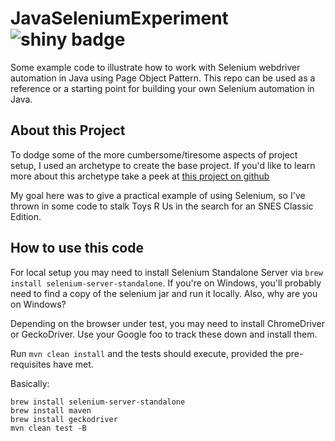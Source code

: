 # JavaSeleniumExperiment ![shiny badge](https://travis-ci.org/catastrophe-brandon/JavaSeleniumExperiment.svg?branch=master)

Some example code to illustrate how to work with Selenium webdriver automation in Java using Page Object Pattern. This
repo can be used as a reference or a starting point for building your own Selenium automation in Java.

## About this Project

To dodge some of the more cumbersome/tiresome aspects of project setup, I used an archetype to create the base
project. If you'd like to learn more about this archetype take a peek at [this project on github](https://github.com/barancev/webdriver-testng-archetype)

My goal here was to give a practical example of using Selenium, so I've thrown
in some code to stalk Toys R Us in the search for an SNES Classic Edition.

## How to use this code

For local setup you may need to install Selenium Standalone Server via `brew install selenium-server-standalone`.
If you're on Windows, you'll probably need to find a copy of the selenium jar and run it locally.
Also, why are you on Windows?

Depending on the browser under test, you may need to install ChromeDriver or GeckoDriver.
Use your Google foo to track these down and install them.

Run `mvn clean install` and the tests should execute, provided the pre-requisites have met.

Basically:

```
brew install selenium-server-standalone
brew install maven
brew install geckodriver
mvn clean test -B
```
